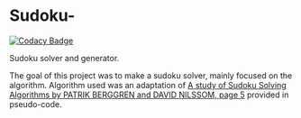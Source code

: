 # Sudoku-

[![Codacy Badge](https://api.codacy.com/project/badge/Grade/f121490f72c04b21866ef88439e6819c)](https://app.codacy.com/app/Almantask/Sudoku-?utm_source=github.com&utm_medium=referral&utm_content=Almantask/Sudoku-&utm_campaign=Badge_Grade_Dashboard)

Sudoku solver and generator.

The goal of this project was to make a sudoku solver, mainly focused on the algorithm. 
Algorithm used was an adaptation of [A study of Sudoku Solving Algorithms by PATRIK BERGGREN
and DAVID NILSSOM, page 5](http://www.csc.kth.se/utbildning/kandidatexjobb/datateknik/2012/rapport/berggren_patrik_OCH_nilsson_david_K12011.pdf) provided in pseudo-code.
